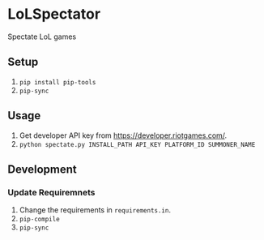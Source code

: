 # LoLSpectator
Spectate LoL games

## Setup
1. `pip install pip-tools`
2. `pip-sync`

## Usage
1. Get developer API key from https://developer.riotgames.com/.
2. `python spectate.py INSTALL_PATH API_KEY PLATFORM_ID SUMMONER_NAME`

## Development

### Update Requiremnets
1. Change the requirements in `requirements.in`.
2. `pip-compile`
3. `pip-sync`
